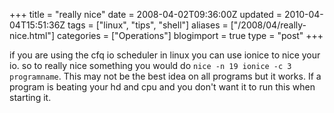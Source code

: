 +++
title = "really nice"
date = 2008-04-02T09:36:00Z
updated = 2010-04-04T15:51:36Z
tags = ["linux", "tips", "shell"]
aliases = ["/2008/04/really-nice.html"]
categories = ["Operations"]
blogimport = true 
type = "post"
+++

if you are using the cfq io scheduler in linux you can use ionice to nice your io. so to really nice something you
would do `nice -n 19 ionice -c 3 programname`. This may not be the best idea on all programs but it works. If a program
is beating your hd and cpu and you don't want it to run this when starting it.
